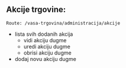## Akcije trgovine:
```Route: /vasa-trgovina/administracija/akcije```

- lista svih dodanih akcija
	- vidi akciju dugme
	- uredi akciju dugme
	- obrisi akciju dugme
- dodaj novu akciju dugme
